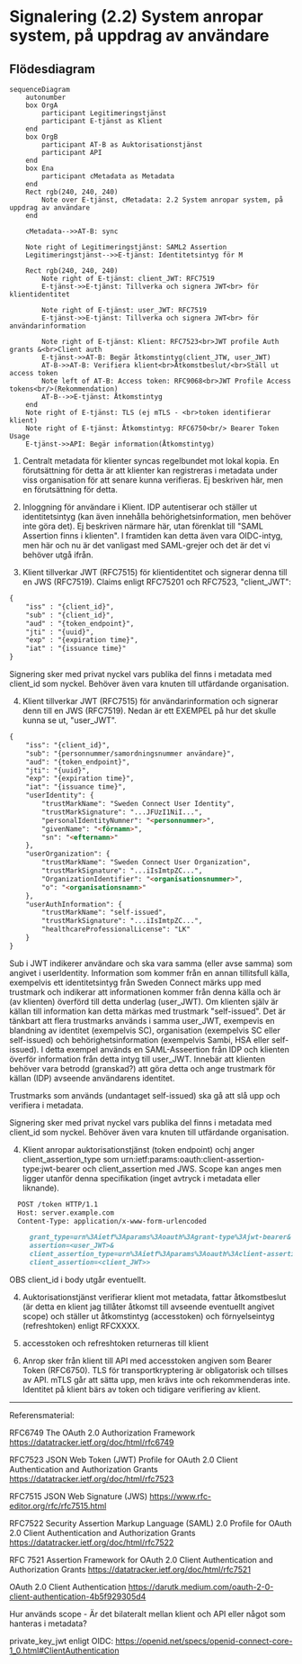 
# Signalering (2.2) System anropar system, på uppdrag av användare
## Flödesdiagram

```mermaid
sequenceDiagram
    autonumber
    box OrgA
        participant Legitimeringstjänst
        participant E-tjänst as Klient
    end
    box OrgB
        participant AT-B as Auktorisationstjänst
        participant API
    end
    box Ena
        participant cMetadata as Metadata
    end
    Rect rgb(240, 240, 240)
        Note over E-tjänst, cMetadata: 2.2 System anropar system, på uppdrag av användare
    end

    cMetadata-->>AT-B: sync

    Note right of Legitimeringstjänst: SAML2 Assertion
    Legitimeringstjänst-->>E-tjänst: Identitetsintyg för M

    Rect rgb(240, 240, 240)
        Note right of E-tjänst: client_JWT: RFC7519
        E-tjänst->>E-tjänst: Tillverka och signera JWT<br> för klientidentitet

        Note right of E-tjänst: user_JWT: RFC7519
        E-tjänst->>E-tjänst: Tillverka och signera JWT<br> för användarinformation

        Note right of E-tjänst: Klient: RFC7523<br>JWT profile Auth grants &<br>Client auth
        E-tjänst->>AT-B: Begär åtkomstintyg(client_JTW, user_JWT)
        AT-B->>AT-B: Verifiera klient<br>Åtkomstbeslut/<br>Ställ ut access token
        Note left of AT-B: Access token: RFC9068<br>JWT Profile Access tokens<br/>(Rekommendation)
        AT-B-->>E-tjänst: Åtkomstintyg
    end
    Note right of E-tjänst: TLS (ej mTLS - <br>token identifierar klient)
    Note right of E-tjänst: Åtkomstintyg: RFC6750<br/> Bearer Token Usage
    E-tjänst->>API: Begär information(Åtkomstintyg)

```


1. Centralt metadata för klienter syncas regelbundet mot lokal kopia. En förutsättning för detta är att klienter kan registreras i metadata under viss organisation för att senare kunna verifieras. Ej beskriven här, men en förutsättning för detta.

2. Inloggning för användare i Klient. IDP autentiserar och ställer ut identitetsintyg (kan även innehålla behörighetsinformation, men behöver inte göra det). Ej beskriven närmare här, utan förenklat till "SAML Assertion finns i klienten". I framtiden kan detta även vara OIDC-intyg, men här och nu är det vanligast med SAML-grejer och det är det vi behöver utgå ifrån. 

3. Klient tillverkar JWT (RFC7515) för klientidentitet och signerar denna till en JWS (RFC7519). Claims enligt RFC75201 och RFC7523, "client_JWT":
~~~markdown
{
    "iss" : "{client_id}",
    "sub" : "{client_id}",
    "aud" : "{token_endpoint}",
    "jti" : "{uuid}",
    "exp" : "{expiration time}",
    "iat" : "{issuance time}"
}
~~~
Signering sker med privat nyckel vars publika del finns i metadata med client_id som nyckel. Behöver även vara knuten till utfärdande organisation.

4. Klient tillverkar JWT (RFC7515) för användarinformation och signerar denn till en JWS (RFC7519).
Nedan är ett EXEMPEL på hur det skulle kunna se ut, "user_JWT". 
~~~markdown
{
    "iss": "{client_id}",
    "sub": "{personnummer/samordningsnummer användare}",
    "aud": "{token_endpoint}",
    "jti": "{uuid}",
    "exp": "{expiration time}",
    "iat": "{issuance time}",
    "userIdentity": {
        "trustMarkName": "Sweden Connect User Identity",
        "trustMarkSignature": "...JFUzI1NiI...",
        "personalIdentityNumner": "<personnummer>",
        "givenName": "<förnamn>",
        "sn": "<efternamn>"
    },
    "userOrganization": {
        "trustMarkName": "Sweden Connect User Organization",
        "trustMarkSignature": "...iIsImtpZC...",
        "OrganizationIdentifier": "<organisationsnummer>",
        "o": "<organisationsnamn>"
    },
    "userAuthInformation": {
        "trustMarkName": "self-issued",
        "trustMarkSignature": "...iIsImtpZC...",
        "healthcareProfessionalLicense": "LK"
    }
}
~~~

Sub i JWT indikerer användare och ska vara samma (eller avse samma) som angivet i userIdentity. Information som kommer från en annan tillitsfull källa, exempelvis ett identitetsintyg från Sweden Connect märks upp med trustmark och indikerar att informationen kommer från denna källa och är (av klienten) överförd till detta underlag (user_JWT). Om klienten själv är källan till information kan detta märkas med trustmark "self-issued". Det är tänkbart att flera trustmarks används i samma user_JWT, exempevis en blandning av identitet (exempelvis SC), organisation (exempelvis SC eller self-issued) och behörighetsinformation (exempelvis Sambi, HSA eller self-issued). I detta exempel används en SAML-Asseertion från IDP och klienten överför information från detta intyg till user_JWT. Innebär att klienten behöver vara betrodd (granskad?) att göra detta och ange trustmark för källan (IDP) avseende användarens identitet. 

Trustmarks som används (undantaget self-issued) ska gå att slå upp och verifiera i metadata.

Signering sker med privat nyckel vars publika del finns i metadata med client_id som nyckel. Behöver även vara knuten till utfärdande organisation.

4. Klient anropar auktorisationstjänst (token endpoint) ochj anger client_assertion_type som urn:ietf:params:oauth:client-assertion-type:jwt-bearer och client_assertion med JWS. Scope kan anges men ligger utanför denna specifikation (inget avtryck i metadata eller liknande).

~~~markdown
  POST /token HTTP/1.1
  Host: server.example.com
  Content-Type: application/x-www-form-urlencoded

     grant_type=urn%3Aietf%3Aparams%3Aoauth%3Agrant-type%3Ajwt-bearer&
     assertion=<user_JWT>&
     client_assertion_type=urn%3Aietf%3Aparams%3Aoauth%3Aclient-assertion-type%3Ajwt-bearer&
     client_assertion=<client_JWT>>
~~~
OBS client_id i body utgår eventuellt.

4. Auktorisationstjänst verifierar klient mot metadata, fattar åtkomstbeslut (är detta en klient jag tillåter åtkomst till avseende eventuellt angivet scope) och ställer ut åtkomstintyg (accesstoken) och förnyelseintyg (refreshtoken) enligt RFCXXXX.

5. accesstoken och refreshtoken returneras till klient

6. Anrop sker från klient till API med accesstoken angiven som Bearer Token (RFC6750). TLS för transportkryptering är obligatorisk och tillses av API. mTLS går att sätta upp, men krävs inte och rekommenderas inte. Identitet på klient bärs av token och tidigare verifiering av klient. 

---

Referensmaterial:

RFC6749 The OAuth 2.0 Authorization Framework
https://datatracker.ietf.org/doc/html/rfc6749


RFC7523 JSON Web Token (JWT) Profile for OAuth 2.0 Client Authentication and Authorization Grants
https://datatracker.ietf.org/doc/html/rfc7523

RFC7515 JSON Web Signature (JWS)
https://www.rfc-editor.org/rfc/rfc7515.html

RFC7522 Security Assertion Markup Language (SAML) 2.0 Profile
      for OAuth 2.0 Client Authentication and Authorization Grants
https://datatracker.ietf.org/doc/html/rfc7522      

RFC 7521 Assertion Framework for OAuth 2.0 Client Authentication and Authorization Grants
https://datatracker.ietf.org/doc/html/rfc7521

OAuth 2.0 Client Authentication
https://darutk.medium.com/oauth-2-0-client-authentication-4b5f929305d4


Hur används scope - Är det bilateralt mellan klient och API eller något som hanteras i metadata?

private_key_jwt enligt OIDC:
https://openid.net/specs/openid-connect-core-1_0.html#ClientAuthentication

